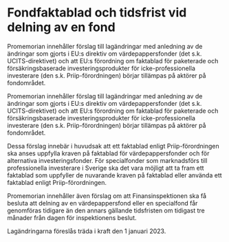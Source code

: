 # Fondfaktablad och tidsfrist vid delning av en fond

Promemorian innehåller förslag till lagändringar med anledning av de ändringar som gjorts i EU:s direktiv om värdepappersfonder (det s.k. UCITS-direktivet) och att EU:s förordning om faktablad för paketerade och försäkringsbaserade investeringsprodukter för icke-professionella investerare (den s.k. Priip-förordningen) börjar tillämpas på aktörer på fondområdet.

Promemorian innehåller förslag till lagändringar med anledning av de ändringar som gjorts i EU:s direktiv om värdepappersfonder (det s.k. UCITS-direktivet) och att EU:s förordning om faktablad för paketerade och försäkringsbaserade investeringsprodukter för icke-professionella investerare (den s.k. Priip-förordningen) börjar tillämpas på aktörer på fondområdet.

Dessa förslag innebär i huvudsak att ett faktablad enligt Priip-förordningen ska anses uppfylla kraven på faktablad för värdepappersfonder och för alternativa investeringsfonder. För specialfonder som marknadsförs till professionella investerare i Sverige ska det vara möjligt att ta fram ett faktablad som uppfyller de nuvarande kraven på faktablad eller använda ett faktablad enligt Priip-förordningen.

Promemorian innehåller även förslag om att Finansinspektionen ska få besluta att delning av en värdepappersfond eller en specialfond får genomföras tidigare än den annars gällande tidsfristen om tidigast tre månader från dagen för inspektionens beslut.

Lagändringarna föreslås träda i kraft den 1 januari 2023.
